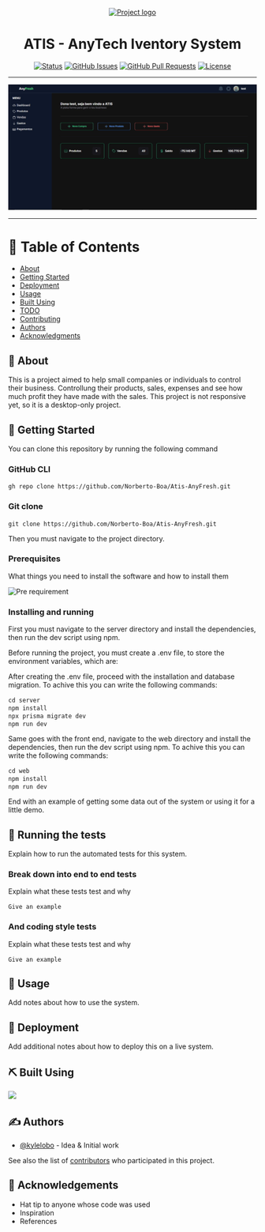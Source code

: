 <p align="center">
  <a href="" rel="noopener">
  <img 
    width=200px height=200px 
    src="https://png.pngtree.com/template/20190322/ourmid/pngtree-chicken-logo-designs-image_83471.jpg" 
    alt="Project logo"
  >
 </a>
</p>

<h1 align="center">ATIS - AnyTech Iventory System</h1>

<div align="center">

[![Status](https://img.shields.io/badge/status-active-success.svg)]()
[![GitHub Issues](https://img.shields.io/github/issues/kylelobo/The-Documentation-Compendium.svg)](https://github.com/kylelobo/The-Documentation-Compendium/issues)
[![GitHub Pull Requests](https://img.shields.io/github/issues-pr/kylelobo/The-Documentation-Compendium.svg)](https://github.com/kylelobo/The-Documentation-Compendium/pulls)
[![License](https://img.shields.io/badge/license-MIT-blue.svg)](/LICENSE)

</div>

---

<div>
  <img
  src="./View.jpg"
  alt="ATIS View"
  >
</div>

---

# 📝 Table of Contents

- [About](#about)
- [Getting Started](#getting_started)
- [Deployment](#deployment)
- [Usage](#usage)
- [Built Using](#built_using)
- [TODO](../TODO.md)
- [Contributing](../CONTRIBUTING.md)
- [Authors](#authors)
- [Acknowledgments](#acknowledgement)

## 🧐 About <a name = "about"></a>

This is a project aimed to help small companies or individuals to control their business.
Controllung their products, sales, expenses and see how much profit they have made with the sales.
This project is not responsive yet, so it is a desktop-only project.

## 🏁 Getting Started <a name = "getting_started"></a>

You can clone this repository by running the following command

<h3> GitHub CLI </h3>

```
gh repo clone https://github.com/Norberto-Boa/Atis-AnyFresh.git
```

<h3>Git clone</h3>

```
git clone https://github.com/Norberto-Boa/Atis-AnyFresh.git
```

Then you must navigate to the project directory.

### Prerequisites

What things you need to install the software and how to install them

<img
  width=80px height=80px 
  src="https://user-images.githubusercontent.com/25181517/183568594-85e280a7-0d7e-4d1a-9028-c8c2209e073c.png" 
  alt="Pre requirement"
/>

### Installing and running

First you must navigate to the server directory and install the dependencies, then run the dev script using npm.

Before running the project, you must create a .env file, to store the environment variables, which are:



After creating the .env file, proceed with the installation and database migration. 
To achive this you can write the following commands:

```
cd server
npm install
npx prisma migrate dev
npm run dev
```

Same goes with the front end, navigate to the web directory and install the dependencies, then run the dev script using npm.
To achive this you can write the following commands:

```
cd web
npm install
npm run dev
```

End with an example of getting some data out of the system or using it for a little demo.

## 🔧 Running the tests <a name = "tests"></a>

Explain how to run the automated tests for this system.

### Break down into end to end tests

Explain what these tests test and why

```
Give an example
```

### And coding style tests

Explain what these tests test and why

```
Give an example
```

## 🎈 Usage <a name="usage"></a>

Add notes about how to use the system.

## 🚀 Deployment <a name = "deployment"></a>

Add additional notes about how to deploy this on a live system.

## ⛏️ Built Using <a name = "built_using"></a>

<p align="start">
  <a href="https://skillicons.dev">
    <img src="https://skillicons.dev/icons?i=nextjs,tailwind,postgres,express" />
  </a>
</p>

## ✍️ Authors <a name = "authors"></a>

- [@kylelobo](https://github.com/kylelobo) - Idea & Initial work

See also the list of [contributors](https://github.com/kylelobo/The-Documentation-Compendium/contributors) who participated in this project.

## 🎉 Acknowledgements <a name = "acknowledgement"></a>

- Hat tip to anyone whose code was used
- Inspiration
- References
